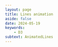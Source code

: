 ```yaml
---
layout: page
title: Lines animation
aside: false
date: 2024-05-19
keywords:
    - D3
subtext: AnimatedLines
---
```



<script setup>
import linesAnimation from "/components/graphs/linesAnimation.vue";
</script>

<FigureTitle title='D3 line animation'/>
<D3PlotContainer>
<linesAnimation/>
</D3PlotContainer>


